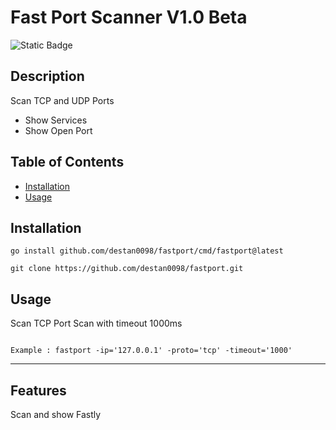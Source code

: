 # Fast Port Scanner V1.0 Beta
![Static Badge](https://img.shields.io/badge/Go-100%25-brightgreen)
## Description

Scan TCP and UDP Ports 
- Show Services
- Show Open Port


## Table of Contents 


- [Installation](#installation)
- [Usage](#usage)


## Installation

```
go install github.com/destan0098/fastport/cmd/fastport@latest
```
```
git clone https://github.com/destan0098/fastport.git
```
## Usage

Scan TCP Port Scan with timeout 1000ms
```

Example : fastport -ip='127.0.0.1' -proto='tcp' -timeout='1000'

```



---


## Features

Scan and show Fastly 

